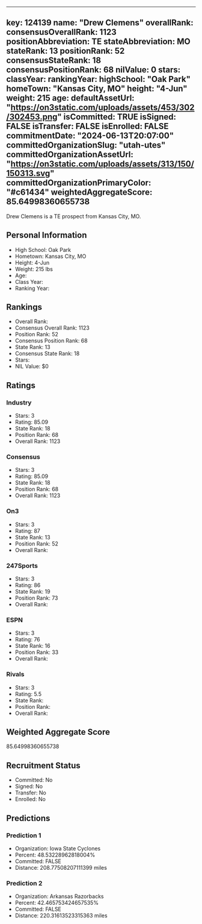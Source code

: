 ---
  key: 124139
  name: "Drew Clemens"
  overallRank: 
  consensusOverallRank: 1123
  positionAbbreviation: TE
  stateAbbreviation: MO
  stateRank: 13
  positionRank: 52
  consensusStateRank: 18
  consensusPositionRank: 68
  nilValue: 0
  stars: 
  classYear: 
  rankingYear: 
  highSchool: "Oak Park"
  homeTown: "Kansas City, MO"
  height: "4-Jun"
  weight: 215
  age: 
  defaultAssetUrl: "https://on3static.com/uploads/assets/453/302/302453.png"
  isCommitted: TRUE
  isSigned: FALSE
  isTransfer: FALSE
  isEnrolled: FALSE
  commitmentDate: "2024-06-13T20:07:00"
  committedOrganizationSlug: "utah-utes"
  committedOrganizationAssetUrl: "https://on3static.com/uploads/assets/313/150/150313.svg"
  committedOrganizationPrimaryColor: "#c61434"
  weightedAggregateScore: 85.64998360655738
  ---
  
  Drew Clemens is a TE prospect from Kansas City, MO.
  
  ## Personal Information
  - High School: Oak Park
  - Hometown: Kansas City, MO
  - Height: 4-Jun
  - Weight: 215 lbs
  - Age: 
  - Class Year: 
  - Ranking Year: 
  
  ## Rankings
  - Overall Rank: 
  - Consensus Overall Rank: 1123
  - Position Rank: 52
  - Consensus Position Rank: 68
  - State Rank: 13
  - Consensus State Rank: 18
  - Stars: 
  - NIL Value: $0
  
  ## Ratings
  
  ### Industry
  - Stars: 3
  - Rating: 85.09
  - State Rank: 18
  - Position Rank: 68
  - Overall Rank: 1123
  
  ### Consensus
  - Stars: 3
  - Rating: 85.09
  - State Rank: 18
  - Position Rank: 68
  - Overall Rank: 1123
  
  ### On3
  - Stars: 3
  - Rating: 87
  - State Rank: 13
  - Position Rank: 52
  - Overall Rank: 
  
  ### 247Sports
  - Stars: 3
  - Rating: 86
  - State Rank: 19
  - Position Rank: 73
  - Overall Rank: 
  
  ### ESPN
  - Stars: 3
  - Rating: 76
  - State Rank: 16
  - Position Rank: 33
  - Overall Rank: 
  
  ### Rivals
  - Stars: 3
  - Rating: 5.5
  - State Rank: 
  - Position Rank: 
  - Overall Rank: 
  
  ## Weighted Aggregate Score
  85.64998360655738
  
  ## Recruitment Status
  - Committed: No
  - Signed: No
  - Transfer: No
  - Enrolled: No
  
  
  
  ## Predictions
  
  ### Prediction 1
  - Organization: Iowa State Cyclones
  - Percent: 48.53228962818004%
  - Committed: FALSE
  - Distance: 208.77508207111399 miles
  
  ### Prediction 2
  - Organization: Arkansas Razorbacks
  - Percent: 42.465753424657535%
  - Committed: FALSE
  - Distance: 220.31613523315363 miles
  